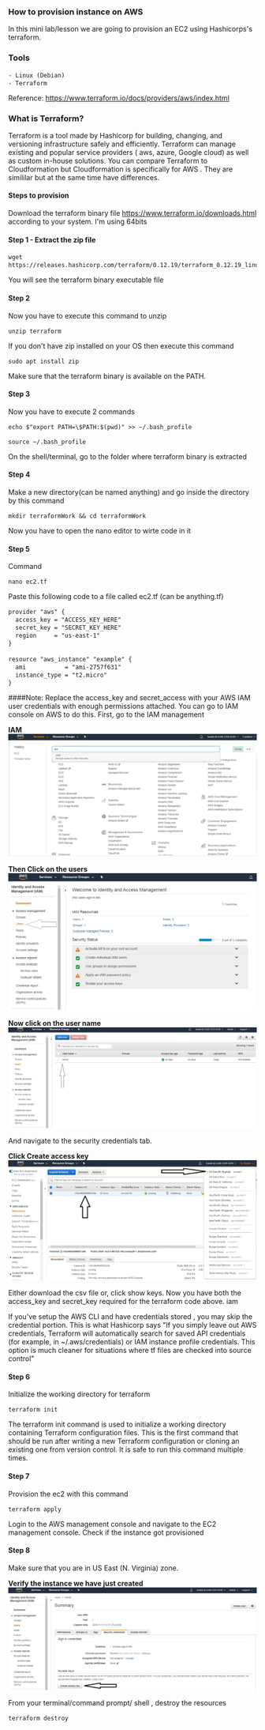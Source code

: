 ### How to provision instance on AWS

In this mini lab/lesson we are going to provision an EC2 using Hashicorps's terraform.

### Tools
    - Linux (Debian)
    - Terraform

Reference: https://www.terraform.io/docs/providers/aws/index.html

### What is Terraform?

Terraform is a tool made by Hashicorp for building, changing, and versioning infrastructure safely and efficiently. 
Terraform can manage existing and popular service providers ( aws, azure, Google cloud) as well as custom in-house solutions.
You can compare Terraform to Cloudformation but Cloudformation is specifically for AWS . They are simililar but at the same time have differences.

#### Steps to provision
Download the terraform binary file https://www.terraform.io/downloads.html according to your system. I'm using 64bits


#### Step 1 - Extract the zip file
<pre><code>wget https://releases.hashicorp.com/terraform/0.12.19/terraform_0.12.19_linux_amd64.zip
</code></pre>


You will see the terraform binary executable file

#### Step 2
Now you have to execute this command to unzip 
<pre><code>unzip terraform
</code></pre>

If you don't have zip installed on your OS then execute this command
<pre><code>sudo apt install zip
</code></pre>

Make sure that the terraform binary is available on the PATH.

#### Step 3
Now you have to execute 2 commands
<pre><code>echo $"export PATH=\$PATH:$(pwd)" >> ~/.bash_profile
</code></pre>
<pre><code>source ~/.bash_profile
</code></pre>

On the shell/terminal, go to the folder where terraform binary is extracted

#### Step 4
Make a new directory(can be named anything) and go inside the directory by this command
<pre><code>mkdir terraformWork && cd terraformWork
</code></pre>

Now you have to open the nano editor to wirte code in it
#### Step 5
Command
<pre><code>nano ec2.tf
</code></pre>

Paste this following code to a file called ec2.tf (can be anything.tf)

<pre><code>provider "aws" {
  access_key = "ACCESS_KEY_HERE"
  secret_key = "SECRET_KEY_HERE"
  region     = "us-east-1"
}

resource "aws_instance" "example" {
  ami           = "ami-2757f631"
  instance_type = "t2.micro"
}
</code></pre>



####Note:
Replace the access_key and secret_access with your AWS IAM user credentials with enough permissions attached. 
You can go to IAM console on AWS to do this. First, go to the IAM management 

<b>IAM</b>
![alt text](https://github.com/bizimunda/How-to-provision-instance-on-AWS/blob/master/images/Iam.jpg "Iam")


<b>Then Click on the users</b>
![alt text](https://github.com/bizimunda/How-to-provision-instance-on-AWS/blob/master/images/users.jpg "users")


<b>Now click on the user name</b>
![alt text](https://github.com/bizimunda/How-to-provision-instance-on-AWS/blob/master/images/hamid.jpg "user name")

And navigate to the security credentials tab. 

<b>Click Create access key</b> 
![alt text](https://github.com/bizimunda/How-to-provision-instance-on-AWS/blob/master/images/instace.jpg "Acces key")


Either download the csv file or, click show keys. Now you have both the access_key and secret_key required for the terraform code above. iam

If you've setup the AWS CLI and have credentials stored , you may skip the credential portion. This is what Hashicorp says "If you simply leave out AWS credentials, Terraform will automatically search for saved API credentials (for example, in ~/.aws/credentials) or IAM instance profile credentials. 
This option is much cleaner for situations where tf files are checked into source control"


#### Step 6
Initialize the working directory for terraform
<pre><code>terraform init
</code></pre>

The terraform init command is used to initialize a working directory containing Terraform configuration files. This is the first command that should be run after writing a new Terraform configuration or cloning an existing one from version control. It is safe to run this command multiple times.



#### Step 7
Provision the ec2 with this command
<pre><code>terraform apply
</code></pre>

Login to the AWS management console and navigate to the EC2 management console. Check if the instance got provisioned

#### Step 8
Make sure that you are in US East (N. Virginia) zone.

<b>Verify the instance we have just created</b> 
![alt text](https://github.com/bizimunda/How-to-provision-instance-on-AWS/blob/master/images/Create%20access%20key.jpg "Iam")

From your terminal/command prompt/ shell , destroy the resources
<pre><code>terraform destroy
</code></pre>
